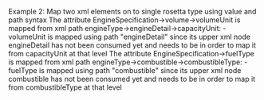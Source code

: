 Example 2:
Map two xml elements on to single rosetta type using value and path syntax
The attribute EngineSpecification->volume->volumeUnit is mapped from xml path engineType->engineDetail->capacityUnit:
-volumeUnit is mapped using path "engineDetail" since its upper xml node engineDetail has not been consumed yet and
needs to be in order to map it from capacityUnit at that level
The attribute EngineSpecification->fuelType is mapped from xml path engineType->combustible->combustibleType:
-fuelType is mapped using path "combustible" since its upper xml node combustible has not been consumed yet and needs to
be in order to map it from combustibleType at that level